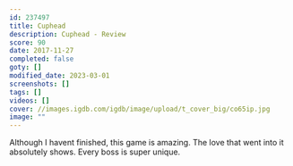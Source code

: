 ```yaml
---
id: 237497
title: Cuphead
description: Cuphead - Review
score: 90
date: 2017-11-27
completed: false
goty: []
modified_date: 2023-03-01
screenshots: []
tags: []
videos: []
cover: //images.igdb.com/igdb/image/upload/t_cover_big/co65ip.jpg
image: ""
---
```

Although I havent finished, this game is amazing. The love that went into it absolutely shows. Every boss is super unique.